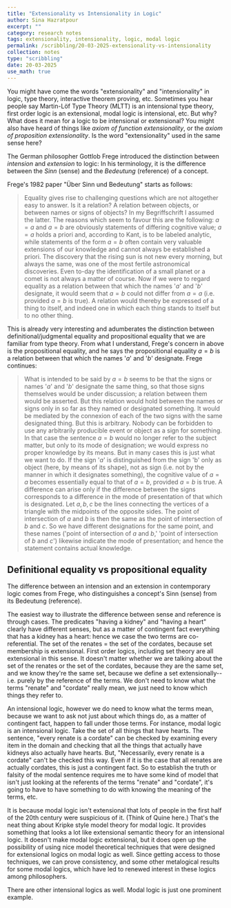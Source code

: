 ```yaml
---
title: "Extensionality vs Intensionality in Logic"
author: Sina Hazratpour
excerpt: ""
category: research notes
tags: extensionality, intensionality, logic, modal logic
permalink: /scribbling/20-03-2025-extensionality-vs-intensionality
collection: notes
type: "scribbling"
date: 20-03-2025
use_math: true
---
```


<!-- {% include macro %} -->

You might have come the words "extensionality" and "intensionality" in logic, type theory, interactive theorem proving, etc. Sometimes you hear people say Martin-Löf Type Theory (MLTT) is an intensional type theory, first order logic is an extensional, modal logic is intensional, etc. But why? What does it mean for a logic to be intensional or extensional? You might also have heard of things like _axiom of function extensionality_, or the _axiom of proposition extensionality_. Is the word "extensionality" used in the same sense here?

The German philosopher Gottlob Frege introduced the distinction between _intension_ and _extension_ to logic: In his terminology, it is the difference between the _Sinn_ (sense) and the _Bedeutung_ (reference) of a concept. 


Frege's 1982 paper "Über Sinn und Bedeutung" starts as follows:

> Equality gives rise to challenging questions which are not altogether easy to answer.
Is it a relation? A relation between objects, or between names or signs of objects? In
my Begriffschrift I assumed the latter. The reasons which seem to favour this are the
following: $a = a$ and $a = b$ are obviously statements of differing cognitive value; $a = a$ holds a priori and, according to Kant, is to be labeled analytic, while statements of
the form $a = b$ often contain very valuable extensions of our knowledge and cannot
always be established a priori. The discovery that the rising sun is not new every
morning, but always the same, was one of the most fertile astronomical discoveries.
Even to-day the identification of a small planet or a comet is not always a matter of
course. Now if we were to regard equality as a relation between that which the
names '$a$' and '$b$' designate, it would seem that $a = b$ could not differ from $a = a$ (i.e.
provided $a = b$ is true). A relation would thereby be expressed of a thing to itself,
and indeed one in which each thing stands to itself but to no other thing. 

This is already very interesting and adumberates the distinction between definitional/judgmental equality and propositional equality that we are familiar from type theory. From what I understand, Frege's concern in above
is the propositional equality, and he says the propositional equality $a = b$ is a relation between that which the
names '$a$' and '$b$' designate. Frege continues:

> What is intended to be said by $a = b$ seems to be that the signs or names '$a$' and '$b$'
designate the same thing, so that those signs themselves would be under discussion;
a relation between them would be asserted. But this relation would hold between the
names or signs only in so far as they named or designated something. It would be
mediated by the connexion of each of the two signs with the same designated thing.
But this is arbitrary. Nobody can be forbidden to use any arbitrarily producible event
or object as a sign for something. In that case the sentence $a = b$ would no longer
refer to the subject matter, but only to its mode of designation; we would express no
proper knowledge by its means. But in many cases this is just what we want to do. If
the sign '$a$' is distinguished from the sign 'b' only as object (here, by means of its
shape), not as sign (i.e. not by the manner in which it designates something), the
cognitive value of $a = a$ becomes essentially equal to that of $a = b$, provided $a = b$ is
true. A difference can arise only if the difference between the signs corresponds to a
difference in the mode of presentation of that which is designated. Let $a, b, c$ be the
lines connecting the vertices of a triangle with the midpoints of the opposite sides.
The point of intersection of $a$ and $b$ is then the same as the point of intersection of $b$
and $c$. So we have different designations for the same point, and these names ('point
of intersection of $a$ and $b$,' 'point of intersection of $b$ and $c$') likewise indicate the
mode of presentation; and hence the statement contains actual knowledge.

## Definitional equality vs propositional equality

The difference between an intension and an extension in contemporary logic comes from Frege, who distinguishes a concept's Sinn (sense) from its Bedeutung (reference).

The easiest way to illustrate the difference between sense and reference is through cases. The predicates "having a kidney" and "having a heart" clearly have different senses, but as a matter of contingent fact everything that has a kidney has a heart: hence we case the two terms are co-referential. The set of the renates = the set of the cordates, because set membership is extensional. First order logics, including set theory are all extensional in this sense. It doesn't matter whether we are talking about the set of the renates or the set of the cordates, because they are the same set, and we know they're the same set, because we define a set extensionally--i.e. purely by the reference of the terms. We don't need to know what the terms "renate" and "cordate" really mean, we just need to know which things they refer to.

An intensional logic, however we do need to know what the terms mean, because we want to ask not just about which things do, as a matter of contingent fact, happen to fall under those terms. For instance, modal logic is an intensional logic. Take the set of all things that have hearts. The sentence, "every renate is a cordate" can be checked by examining every item in the domain and checking that all the things that actually have kidneys also actually have hearts. But, "Necessarily, every renate is a cordate" can't be checked this way. Even if it is the case that all renates are actually cordates, this is just a contingent fact. So to establish the truth or falsity of the modal sentence requires me to have some kind of model that isn't just looking at the referents of the terms "renate" and "cordate", it's going to have to have something to do with knowing the meaning of the terms, etc.

It is because modal logic isn't extensional that lots of people in the first half of the 20th century were suspicious of it. (Think of Quine here.) That's the neat thing about Kripke style model theory for modal logic. It provides something that looks a lot like extensional semantic theory for an intensional logic. It doesn't make modal logic extensional, but it does open up the possibility of using nice model theoretical techniques that were designed for extensional logics on modal logic as well. Since getting access to those techniques, we can prove consistency, and some other metalogical results for some modal logics, which have led to renewed interest in these logics among philosophers.

There are other intensional logics as well. Modal logic is just one prominent example.
